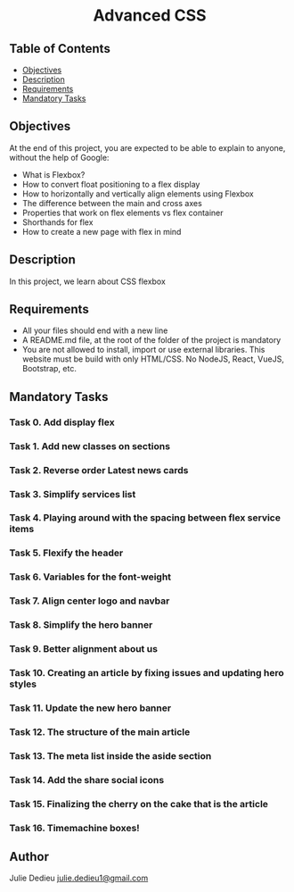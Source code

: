 # <p align="center">Advanced CSS</p>

## Table of Contents

- [Objectives](#objectives)
- [Description](#Descritpion)
- [Requirements](#requirements)
- [Mandatory Tasks](#Mandatory-Tasks)

## Objectives

At the end of this project, you are expected to be able to explain to anyone, without the help of Google:

- What is Flexbox?
- How to convert float positioning to a flex display
- How to horizontally and vertically align elements using Flexbox
- The difference between the main and cross axes
- Properties that work on flex elements vs flex container
- Shorthands for flex
- How to create a new page with flex in mind


## Description

In this project, we learn about CSS flexbox

## Requirements
 

- All your files should end with a new line
- A README.md file, at the root of the folder of the project is mandatory
- You are not allowed to install, import or use external libraries. This website must be build with only HTML/CSS. No NodeJS, React, VueJS, Bootstrap, etc.


## Mandatory Tasks

### Task 0. Add display flex 
### Task 1. Add new classes on sections 
### Task 2. Reverse order Latest news cards 
### Task 3. Simplify services list
### Task 4. Playing around with the spacing between flex service items
### Task 5. Flexify the header
### Task 6. Variables for the font-weight 
### Task 7. Align center logo and navbar 
### Task 8. Simplify the hero banner
### Task 9. Better alignment about us
### Task 10. Creating an article by fixing issues and updating hero styles 
### Task 11. Update the new hero banner
### Task 12. The structure of the main article
### Task 13. The meta list inside the aside section
### Task 14. Add the share social icons
### Task 15. Finalizing the cherry on the cake that is the article
### Task 16. Timemachine boxes!

## Author

Julie Dedieu <julie.dedieu1@gmail.com>
